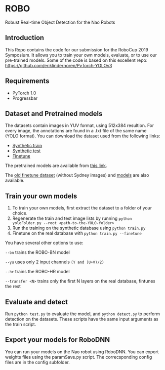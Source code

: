 # ROBO
Robust Real-time Object Detection for the Nao Robots

## Introduction
This Repo contains the code for our submission for the RoboCup 2019 Symposium. It allows you to train your own models, evaluate, or to use our pre-trained models. Some of the code is based on this excellent repo: https://github.com/eriklindernoren/PyTorch-YOLOv3

## Requirements

- PyTorch 1.0
- Progressbar

## Dataset and Pretrained models
The datasets contain images in YUV format, using 512x384 resultion. For every image, the annotations are found in a .txt file of the same name (YOLO format). You can download the dataset used from the following links: 

- [Synthetic train](http://3dmr.iit.bme.hu/research/robocup/Datasets/ROBO_Train.zip) 
- [Synthetic test](http://3dmr.iit.bme.hu/research/robocup/Datasets/ROBO_Test.zip) 
- [Finetune](http://3dmr.iit.bme.hu/research/robocup/Datasets/ROBO_Finetune.zip)

The pretrained models are available from [this link](http://3dmr.iit.bme.hu/research/robocup/Datasets/checkpoints.zip).

The [old finetune dataset](http://3dmr.iit.bme.hu/research/robocup/Datasets/ROBO_Finetune_old.zip) (without Sydney images) and [models](http://3dmr.iit.bme.hu/research/robocup/Datasets/checkpoints_old.zip) are also available.

## Train your own models
1. To train your own models, first extract the dataset to a folder of your choice.
2. Regenerate the train and test image lists by running `python yoloFolder.py --root <path-to-the-YOLO-folder>`
3. Run the training on the synthetic database using `python train.py`
4. Finetune on the real database with `python train.py --finetune`

You have several other options to use:

`--bn` trains the ROBO-BN model

`--yu` uses only 2 input channels `(Y and (U+V)/2)`

`--hr` trains the ROBO-HR model

`--transfer <N>` trains only the first N layers on the real database, fintunes the rest

## Evaluate and detect
Run `python test.py` to evaluate the model, and `python detect.py` to perform detection on the datasets. These scripts have the same input arguments as the train script.

## Export your models for RoboDNN
You can run your models on the Nao robot using RoboDNN. You can export weights files using the paramSave.py script. The correcsponding config files are in the config subfolder.
